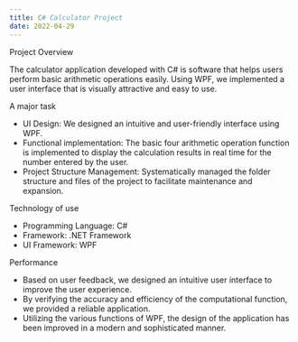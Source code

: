```yaml
---
title: C# Calculator Project
date: 2022-04-29
---
```

<div class="text-justify">
Project Overview
</div>

The calculator application developed with C# is software that helps users perform basic arithmetic operations easily. Using WPF, we implemented a user interface that is visually attractive and easy to use.


A major task

- UI Design: We designed an intuitive and user-friendly interface using WPF.
- Functional implementation: The basic four arithmetic operation function is implemented to display the calculation results in real time for the number entered by the user.
- Project Structure Management: Systematically managed the folder structure and files of the project to facilitate maintenance and expansion.


Technology of use

- Programming Language: C#
- Framework: .NET Framework
- UI Framework: WPF


Performance

- Based on user feedback, we designed an intuitive user interface to improve the user experience.
- By verifying the accuracy and efficiency of the computational function, we provided a reliable application.
- Utilizing the various functions of WPF, the design of the application has been improved in a modern and sophisticated manner.